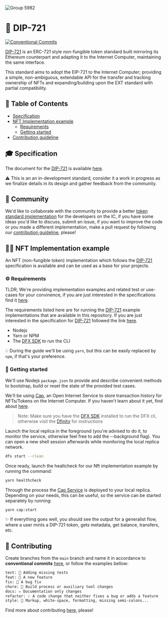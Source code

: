 ![Group 5982](https://user-images.githubusercontent.com/73345016/144523337-fe7d6b49-d0a7-4621-852d-daeee344d4e2.png)

# 💎 DIP-721
[![Conventional Commits](https://img.shields.io/badge/Conventional%20Commits-1.0.0-blue.svg)](https://conventionalcommits.org)

[DIP-721](docs/spec.md) is an ERC-721 style non-fungible token standard built mirroring its Ethereum counterpart and adapting it to the Internet Computer, maintaining the same interface.

This standard aims to adopt the EIP-721 to the Internet Computer; providing a
simple, non-ambiguous, extendable API for the transfer and tracking ownership of NFTs and expanding/building upon the EXT standard with partial compatibility.

## 📒 Table of Contents 

- [Specification](#-specification)
- [NFT Implementation example](#-nft-implementation-example)
  - [Requirements](#-requirements)
  - [Getting started](#-getting-started)
- [Contribution guideline](#-contributing)

## 🎓 Specification

The document for the [DIP-721](docs/spec.md) is available [here](docs/spec.md).

⚠️ This is an an in-development standard, consider it a work in progress as we finalize details in its design and gather feedback from the community.

## 👋 Community

We'd like to collaborate with the community to provide a better [token standard implementation](docs/spec.md) for the developers on the IC, if you have some ideas you'd like to discuss, submit an issue, if you want to improve the code or you made a different implementation, make a pull request by following our [contribution guideline](#-Contributing), please!

## 👩‍🎤 NFT Implementation example

An NFT (non-fungible token) implementation which follows the [DIP-721](docs/spec.md) specification is available and can be used as a base for your projects.

### ⚙️ Requirements

TLDR; We're providing implementation examples and related test or use-cases for your convinence, if you are just interested in the specifications find it [here](docs/spec.md).

The requirements listed here are for running the [DIP-721](docs/spec.md) example implementations that are available in this repository. If you are just interested in the specification for [DIP-721](docs/spec.md) followed the link [here](docs/spec.md).

- Nodejs
- Yarn or NPM
- The [DFX SDK](https://smartcontracts.org/) to run the CLI

💡 During the guide we'll be using `yarn`, but this can be easily replaced by `npm`, if that's your preference.

### 🤔 Getting started

We'll use Nodejs `package.json` to provide and describe convenient methods to bootstrap, build or reset the state of the provided test cases.

We'll be using [Cap](https://github.com/Psychedelic/cap), an Open Internet Service to store transaction history for NFTs/Tokens on the Internet Computer. If you haven't learn about it yet, find about [here](https://github.com/Psychedelic/cap).

>Note: Make sure you have the [DFX SDK](https://smartcontracts.org/) installed to run the DFX cli, otherwise visit the [Dfinity](https://dfinity.org/) for instructions

Launch the local replica in the foreground (you're advised to do it, to monitor the service, otherwise feel free to add the --background flag). You can open a new shell session afterwards while monitoring the local replica network.

```sh
dfx start --clean
```

Once ready, launch the healtcheck for our Nft implementation example by running the command:

```sh
yarn healthcheck
```

Through the process the [Cap Service](https://github.com/Psychedelic/cap) is deployed to your local replica. Depending on your needs, this can be useful, so the service can be started separately by running:

```sh
yarn cap:start
```

✨ If everything goes well, you should see the output for a generalist flow, where a user mints a DIP-721 token, gets metadata, get balance, transfers, etc.

## 🙏 Contributing

Create branches from the `main` branch and name it in accordance to **conventional commits** [here](https://www.conventionalcommits.org/en/v1.0.0/), or follow the examples bellow:

```txt
test: 💍 Adding missing tests
feat: 🎸 A new feature
fix: 🐛 A bug fix
chore: 🤖 Build process or auxiliary tool changes
docs: ✏️ Documentation only changes
refactor: 💡 A code change that neither fixes a bug or adds a feature
style: 💄 Markup, white-space, formatting, missing semi-colons...
```

Find more about contributing [here](docs/contributing.md), please!
